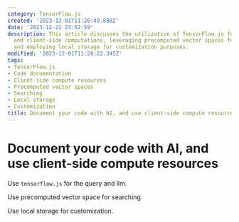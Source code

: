 ```yaml
---
category: TensorFlow.js
created: '2023-12-01T11:26:49.898Z'
date: '2023-12-22 23:52:59'
description: This article discusses the utilization of TensorFlow.js for code documentation
  and client-side computations, leveraging precomputed vector spaces for search functionality,
  and employing local storage for customization purposes.
modified: '2023-12-01T11:28:22.345Z'
tags:
- TensorFlow.js
- Code documentation
- Client-side compute resources
- Precomputed vector spaces
- Searching
- Local storage
- Customization
title: Document your code with AI, and use client-side compute resources
---
```


# Document your code with AI, and use client-side compute resources

Use `tensorflow.js` for the query and llm.

Use precomputed vector space for searching.

Use local storage for customization.
